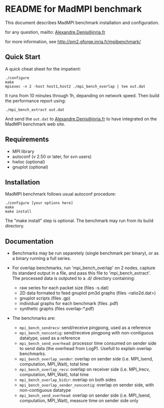 #
README for MadMPI benchmark
===========================

This document describes MadMPI benchmark installation and configuration.

for any question, mailto: Alexandre.Denis@inria.fr

for more information, see http://pm2.gforge.inria.fr/mpibenchmark/


Quick Start
-----------

A quick cheat sheet for the impatient:

    ./configure
    make
    mpiexec -n 2 -host host1,host2 ./mpi_bench_overlap | tee out.dat

It runs from 10 minutes through 1h, depanding on network speed. Then build the
performance report using:

    ./mpi_bench_extract out.dat

And send the `out.dat` to <Alexandre.Denis@inria.fr> to have integrated on
the MadMPI benchmark web site.


Requirements
------------
  - MPI library
  - autoconf (v 2.50 or later, for svn users)
  - hwloc (optional)
  - gnuplot (optional)
  

Installation
------------

MadMPI benchmark follows usual autoconf procedure:

    ./configure [your options here]
    make
    make install

The "make install" step is optional. The benchmark may run from its
build directory.


Documentation
-------------

- Benchmarks may be run separetely (single benchmark per binary), or as
  a binary running a full series.

- For overlap benchmarks, run 'mpi_bench_overlap' on 2 nodes, capture its
  standard output in a file, and pass this file to 'mpi_bench_extract'.
  The processed data is outputed to a <file>.d/ directory containing:

    + raw series for each packet size (files <bench>-s<size>.dat)
    + 2D data formated to feed gnuplot pm3d graphs (files <bench>-ratio2d.dat>)
    + gnuplot scripts (files <bench>.gp)
    + individual graphs for each benchmark (files <bench>.pdf)
    + synthetic graphs (files overlap-*.pdf)
    
- The benchmarks are:

    + `mpi_bench_sendrecv`: send/receive pingpong, used as a reference
    + `mpi_bench_noncontig`: send/receive pingpong with non-contiguous datatype, used as a reference
    + `mpi_bench_send_overhead`: processor time consumed on sender side to send data
      (the overhead from LogP). Usefull to explain overlap benchmarks.
    + `mpi_bench_overlap_sender`: overlap on sender side
      (i.e. MPI_Isend, computation, MPI_Wait), total time
    + `mpi_bench_overlap_recv`: overlap on receiver side
      (i.e. MPI_Irecv, computation, MPI_Wait), total time
    + `mpi_bench_overlap_bidir`: overlap on both sides
    + `mpi_bench_overlap_sender_noncontig`: overlap on sender side, with non-contiguous datatype
    + `mpi_bench_send_overhead`: overlap on sender side
      (i.e. MPI_Isend, computation, MPI_Wait), measure time on sender side only

